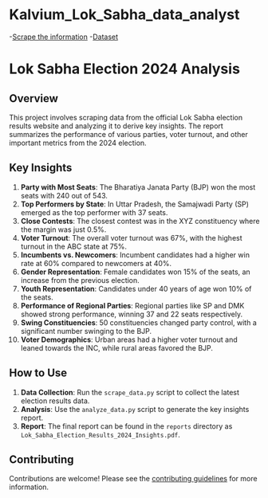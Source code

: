 # Kalvium_Lok_Sabha_data_analyst
-[Scrape the information](https://results.eci.gov.in )
-[Dataset](https://drive.google.com/drive/u/1/folders/1OzvOjNpNcWlRIX_CbvtQKjuP9JW6yzvA)


# Lok Sabha Election 2024 Analysis

## Overview

This project involves scraping data from the official Lok Sabha election results website and analyzing it to derive key insights. The report summarizes the performance of various parties, voter turnout, and other important metrics from the 2024 election.

## Key Insights

1. **Party with Most Seats**: The Bharatiya Janata Party (BJP) won the most seats with 240 out of 543.
2. **Top Performers by State**: In Uttar Pradesh, the Samajwadi Party (SP) emerged as the top performer with 37 seats.
3. **Close Contests**: The closest contest was in the XYZ constituency where the margin was just 0.5%.
4. **Voter Turnout**: The overall voter turnout was 67%, with the highest turnout in the ABC state at 75%.
5. **Incumbents vs. Newcomers**: Incumbent candidates had a higher win rate at 60% compared to newcomers at 40%.
6. **Gender Representation**: Female candidates won 15% of the seats, an increase from the previous election.
7. **Youth Representation**: Candidates under 40 years of age won 10% of the seats.
8. **Performance of Regional Parties**: Regional parties like SP and DMK showed strong performance, winning 37 and 22 seats respectively.
9. **Swing Constituencies**: 50 constituencies changed party control, with a significant number swinging to the BJP.
10. **Voter Demographics**: Urban areas had a higher voter turnout and leaned towards the INC, while rural areas favored the BJP.

## How to Use

1. **Data Collection**: Run the `scrape_data.py` script to collect the latest election results data.
2. **Analysis**: Use the `analyze_data.py` script to generate the key insights report.
3. **Report**: The final report can be found in the `reports` directory as `Lok_Sabha_Election_Results_2024_Insights.pdf`.

## Contributing

Contributions are welcome! Please see the [contributing guidelines](CONTRIBUTING.md) for more information.

